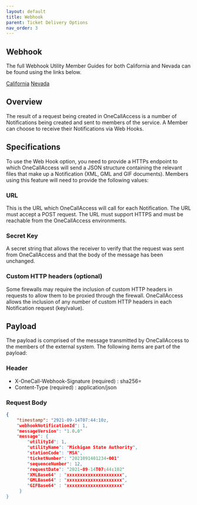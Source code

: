 ```yaml
---
layout: default
title: Webhook
parent: Ticket Delivery Options
nav_order: 3
---
```


## Webhook
The full Webhook Utility Member Guides for both California and Nevada can be found using the links below.

<a href="https://usanorth811.org/images/USNCA-ONE-ANA-USA-North-811-Northern-California-TT55923-OneCallAccess-Webhook-Member-Guide.pdf" class="btn mr-4">California</a> <a href="https://usanorth811.org/images/USNNV-ONE-ANA-USA-North-811-Nevada-TT55923-OneCallAccess-Webhook-Member-Guide.pdf" class="btn mr-4">Nevada</a>

## Overview
The result of a request being created in OneCallAccess is a number of Notifications being created and sent to members of the service. A Member can choose to receive their Notifications via Web Hooks.

## Specifications
To use the Web Hook option, you need to provide a HTTPs endpoint to which OneCallAccess will send a JSON structure containing the relevant files that make up a Notification (XML, GML and GIF documents).
Members using this feature will need to provide the following values:

### URL
This is the URL which OneCallAccess will call for each Notification. The URL must accept a POST request. The URL must support HTTPS and must be reachable from the OneCallAccess environments.

### Secret Key
A secret string that allows the receiver to verify that the request was sent from OneCallAccess and that the body of the message has been unchanged.

### Custom HTTP headers (optional)
Some firewalls may require the inclusion of custom HTTP headers in requests to allow them to be proxied through the firewall.
OneCallAccess allows the inclusion of any number of custom HTTP headers in each Notification request (key/value).

## Payload
The payload is comprised of the message transmitted by OneCallAccess to the members of the external system. The following items are part of the payload:

### Header
- X-OneCall-Webhook-Signature (required) : sha256=<hashvalue>
- Content-Type (required) : application/json

### Request Body

```json
{
    "timestamp": "2921-09-14T07:44:10z,
    "webhookNotificationId": 1,
    "messageVersion": "1.0.0"
    "message": {
        "utilityId": 1,
        "utilityName": "Michigan State Authority",
        "stationCode": "MSA",
        "ticketNumber": "2021091401234-001"
        "sequenceNumber": 12,
        "requestDate": "2021-09-14T07:44:102"
        "XMLBase64" : "xxxxxxxxxxxxxxxxxxxxx",
        "GMLBase64" : "xxxxxxxxxxxxxxxxxxxxx",
        "GIFBase64" : "xxxxxxxxxxxxxxxxxxxxx"
     }
}
```


